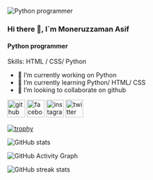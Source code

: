 ![Python programmer](https://scontent.fdac24-4.fna.fbcdn.net/v/t39.30808-6/387812549_331559869422597_7612527161680117488_n.jpg?stp=dst-jpg_p960x960&_nc_cat=101&ccb=1-7&_nc_sid=5f2048&_nc_eui2=AeGec5iQuEfHtoLa30uB2B2C0I7ia349VAfQjuJrfj1UByXGKFCACzC2kFFW83YAHY4YDUSaKV717M_j8IoHZMkv&_nc_ohc=s_Z-YHiz-U4AX_AOiHO&_nc_ht=scontent.fdac24-4.fna&oh=00_AfBBW9yatApfBpUpZaxAUdv3hXUba5cDg4cylRnzJfH07g&oe=652E2C33)

### Hi there 👋, I`m Moneruzzaman Asif
#### Python programmer


Skills: HTML / CSS/ Python

- 🔭 I’m currently working on Python 
- 🌱 I’m currently learning Python/ HTML/ CSS 
- 👯 I’m looking to collaborate on github 


[<img src='https://cdn.jsdelivr.net/npm/simple-icons@3.0.1/icons/github.svg' alt='github' height='40'>](https://github.com/struggleasif)  [<img src='https://cdn.jsdelivr.net/npm/simple-icons@3.0.1/icons/facebook.svg' alt='facebook' height='40'>](https://www.facebook.com/struggleasif)  [<img src='https://cdn.jsdelivr.net/npm/simple-icons@3.0.1/icons/instagram.svg' alt='instagram' height='40'>](https://www.instagram.com/struggleasif/)  [<img src='https://cdn.jsdelivr.net/npm/simple-icons@3.0.1/icons/twitter.svg' alt='twitter' height='40'>](https://twitter.com/struggleasif)  

[![trophy](https://github-profile-trophy.vercel.app/?username=struggleasif)](https://github.com/ryo-ma/github-profile-trophy)

![GitHub stats](https://github-readme-stats.vercel.app/api?username=struggleasif&show_icons=true)  

![GitHub Activity Graph](https://activity-graph.herokuapp.com/graph?username=struggleasif)  

![GitHub streak stats](https://streak-stats.demolab.com/?user=struggleasif)  

